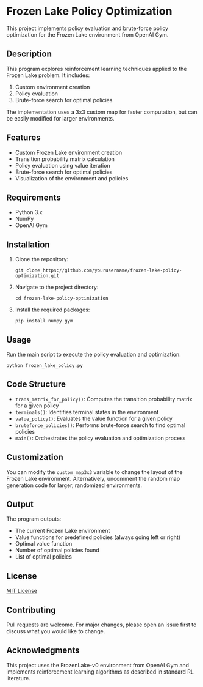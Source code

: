 # Frozen Lake Policy Optimization

This project implements policy evaluation and brute-force policy optimization for the Frozen Lake environment from OpenAI Gym.

## Description

This program explores reinforcement learning techniques applied to the Frozen Lake problem. It includes:

1. Custom environment creation
2. Policy evaluation
3. Brute-force search for optimal policies

The implementation uses a 3x3 custom map for faster computation, but can be easily modified for larger environments.

## Features

- Custom Frozen Lake environment creation
- Transition probability matrix calculation
- Policy evaluation using value iteration
- Brute-force search for optimal policies
- Visualization of the environment and policies

## Requirements

- Python 3.x
- NumPy
- OpenAI Gym

## Installation

1. Clone the repository:
   ```
   git clone https://github.com/yourusername/frozen-lake-policy-optimization.git
   ```
2. Navigate to the project directory:
   ```
   cd frozen-lake-policy-optimization
   ```
3. Install the required packages:
   ```
   pip install numpy gym
   ```

## Usage

Run the main script to execute the policy evaluation and optimization:

```
python frozen_lake_policy.py
```

## Code Structure

- `trans_matrix_for_policy()`: Computes the transition probability matrix for a given policy
- `terminals()`: Identifies terminal states in the environment
- `value_policy()`: Evaluates the value function for a given policy
- `bruteforce_policies()`: Performs brute-force search to find optimal policies
- `main()`: Orchestrates the policy evaluation and optimization process

## Customization

You can modify the `custom_map3x3` variable to change the layout of the Frozen Lake environment. Alternatively, uncomment the random map generation code for larger, randomized environments.

## Output

The program outputs:
- The current Frozen Lake environment
- Value functions for predefined policies (always going left or right)
- Optimal value function
- Number of optimal policies found
- List of optimal policies

## License

[MIT License](https://opensource.org/licenses/MIT)

## Contributing

Pull requests are welcome. For major changes, please open an issue first to discuss what you would like to change.

## Acknowledgments

This project uses the FrozenLake-v0 environment from OpenAI Gym and implements reinforcement learning algorithms as described in standard RL literature.
```

